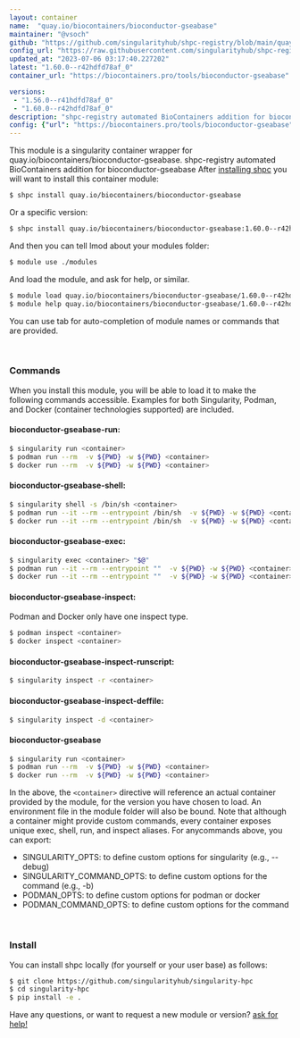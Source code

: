 ```yaml
---
layout: container
name:  "quay.io/biocontainers/bioconductor-gseabase"
maintainer: "@vsoch"
github: "https://github.com/singularityhub/shpc-registry/blob/main/quay.io/biocontainers/bioconductor-gseabase/container.yaml"
config_url: "https://raw.githubusercontent.com/singularityhub/shpc-registry/main/quay.io/biocontainers/bioconductor-gseabase/container.yaml"
updated_at: "2023-07-06 03:17:40.227202"
latest: "1.60.0--r42hdfd78af_0"
container_url: "https://biocontainers.pro/tools/bioconductor-gseabase"

versions:
 - "1.56.0--r41hdfd78af_0"
 - "1.60.0--r42hdfd78af_0"
description: "shpc-registry automated BioContainers addition for bioconductor-gseabase"
config: {"url": "https://biocontainers.pro/tools/bioconductor-gseabase", "maintainer": "@vsoch", "description": "shpc-registry automated BioContainers addition for bioconductor-gseabase", "latest": {"1.60.0--r42hdfd78af_0": "sha256:f60024cc99a506b35159fc3eed41ad2a19889a7da2f2e032e946b04457f07e59"}, "tags": {"1.56.0--r41hdfd78af_0": "sha256:7c6f35899aaf29007ab48d1318fc520cb962b318087b28ffcf47334307044802", "1.60.0--r42hdfd78af_0": "sha256:f60024cc99a506b35159fc3eed41ad2a19889a7da2f2e032e946b04457f07e59"}, "docker": "quay.io/biocontainers/bioconductor-gseabase"}
---
```


This module is a singularity container wrapper for quay.io/biocontainers/bioconductor-gseabase.
shpc-registry automated BioContainers addition for bioconductor-gseabase
After [installing shpc](#install) you will want to install this container module:


```bash
$ shpc install quay.io/biocontainers/bioconductor-gseabase
```

Or a specific version:

```bash
$ shpc install quay.io/biocontainers/bioconductor-gseabase:1.60.0--r42hdfd78af_0
```

And then you can tell lmod about your modules folder:

```bash
$ module use ./modules
```

And load the module, and ask for help, or similar.

```bash
$ module load quay.io/biocontainers/bioconductor-gseabase/1.60.0--r42hdfd78af_0
$ module help quay.io/biocontainers/bioconductor-gseabase/1.60.0--r42hdfd78af_0
```

You can use tab for auto-completion of module names or commands that are provided.

<br>

### Commands

When you install this module, you will be able to load it to make the following commands accessible.
Examples for both Singularity, Podman, and Docker (container technologies supported) are included.

#### bioconductor-gseabase-run:

```bash
$ singularity run <container>
$ podman run --rm  -v ${PWD} -w ${PWD} <container>
$ docker run --rm  -v ${PWD} -w ${PWD} <container>
```

#### bioconductor-gseabase-shell:

```bash
$ singularity shell -s /bin/sh <container>
$ podman run --it --rm --entrypoint /bin/sh  -v ${PWD} -w ${PWD} <container>
$ docker run --it --rm --entrypoint /bin/sh  -v ${PWD} -w ${PWD} <container>
```

#### bioconductor-gseabase-exec:

```bash
$ singularity exec <container> "$@"
$ podman run --it --rm --entrypoint ""  -v ${PWD} -w ${PWD} <container> "$@"
$ docker run --it --rm --entrypoint ""  -v ${PWD} -w ${PWD} <container> "$@"
```

#### bioconductor-gseabase-inspect:

Podman and Docker only have one inspect type.

```bash
$ podman inspect <container>
$ docker inspect <container>
```

#### bioconductor-gseabase-inspect-runscript:

```bash
$ singularity inspect -r <container>
```

#### bioconductor-gseabase-inspect-deffile:

```bash
$ singularity inspect -d <container>
```



#### bioconductor-gseabase

```bash
$ singularity run <container>
$ podman run --rm  -v ${PWD} -w ${PWD} <container>
$ docker run --rm  -v ${PWD} -w ${PWD} <container>
```


In the above, the `<container>` directive will reference an actual container provided
by the module, for the version you have chosen to load. An environment file in the
module folder will also be bound. Note that although a container
might provide custom commands, every container exposes unique exec, shell, run, and
inspect aliases. For anycommands above, you can export:

 - SINGULARITY_OPTS: to define custom options for singularity (e.g., --debug)
 - SINGULARITY_COMMAND_OPTS: to define custom options for the command (e.g., -b)
 - PODMAN_OPTS: to define custom options for podman or docker
 - PODMAN_COMMAND_OPTS: to define custom options for the command

<br>

### Install

You can install shpc locally (for yourself or your user base) as follows:

```bash
$ git clone https://github.com/singularityhub/singularity-hpc
$ cd singularity-hpc
$ pip install -e .
```

Have any questions, or want to request a new module or version? [ask for help!](https://github.com/singularityhub/singularity-hpc/issues)